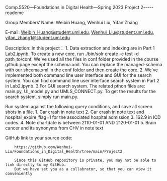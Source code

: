 Comp.5520—Foundations in Digital Health—Spring 2023
Project 2-----reademe

Group Members‘ Name: Weibin Huang, Wenhui Liu, Yifan Zhang


E-mail: Weibin_Huang@student.uml.edu, Wenhui_Liu@student.uml.edu, yifan_zhang1@student.uml.edu

Description: 
		In this project： 
        1. Data extraction and indexing are in Part 1 Lab2.ipynb. To create a new core, 
		run ./bin/solr create -c test -d path_to/conf. We've used all the files in conf folder
        provided in the course github page except the schema.xml. You can replace the managed-schema
        with our shcema.xml in the conf folder and then create the core.
		2. We've implemented both command line user interface and GUI for the search system. You can find 
        command line user interface search system in Part 2 in Lab2.ipynb.
        3.For GUI search system. The related pthon files are: main.py, UI_model.py and UMLS_CONNECT.py. 
        To get the results for the search system, simply run main.py.


Run system against the following query conditions, and save all screen shots in a file.
		1. Car crash in note text
		2. Car crash in note text and hospital_expire_flag=1 for the associated hospital admission
		3. 162.9 in ICD codes.
		4. Note chartdate is between 2110-01-01 AND 2120-01-01 
		5. Brain cancer and its synonyms from CHV in note text


GitHub link to your source code:

		https://github.com/Wenhui-Liu/Foundations_in_Digital_Health/tree/main/Project2

		Since this GitHub repository is private, you may not be able to link directly to my GitHub. 
		But we have set you as a collabrator, so that you can view it conveniently
